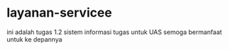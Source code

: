 # layanan-servicee
ini adalah tugas 1.2 sistem informasi  tugas untuk UAS semoga bermanfaat untuk ke depannya 
